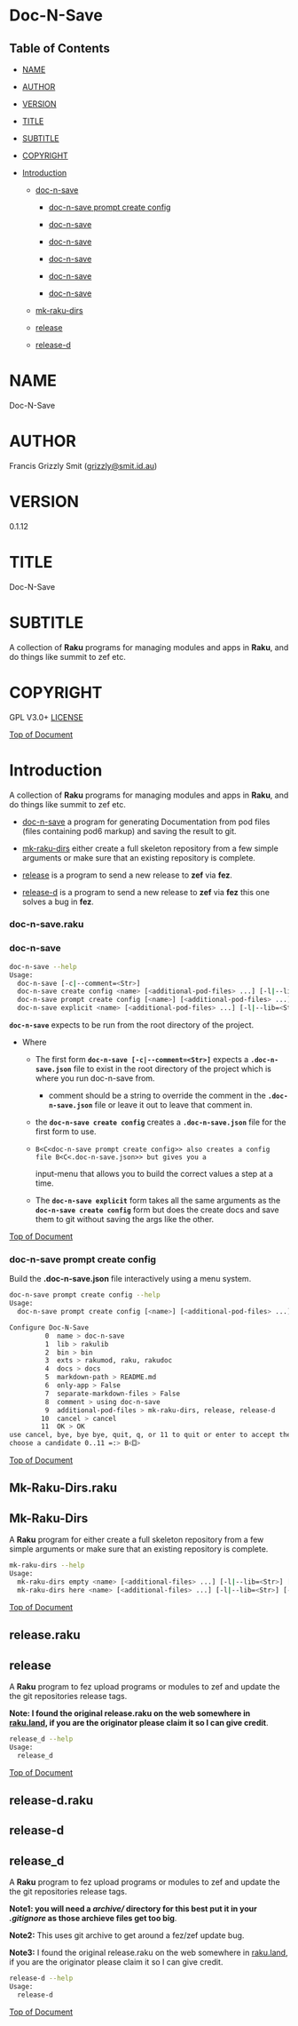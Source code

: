 Doc-N-Save 
===========

Table of Contents
-----------------

  * [NAME](#name)

  * [AUTHOR](#author)

  * [VERSION](#version)

  * [TITLE](#title)

  * [SUBTITLE](#subtitle)

  * [COPYRIGHT](#copyright)

  * [Introduction](#introduction)

    * [doc-n-save](#doc-n-save-1)

      * [doc-n-save prompt create config](#doc-n-save-prompt-create-config)

      * [doc-n-save](#doc-n-save-1)

      * [doc-n-save](#doc-n-save-1)

      * [doc-n-save](#doc-n-save-1)

      * [doc-n-save](#doc-n-save-1)

      * [doc-n-save](#doc-n-save-1)

    * [mk-raku-dirs](#mk-raku-dirs)

    * [release](#release)

    * [release-d](#release-d)

NAME
====

Doc-N-Save 

AUTHOR
======

Francis Grizzly Smit (grizzly@smit.id.au)

VERSION
=======

0.1.12

TITLE
=====

Doc-N-Save

SUBTITLE
========

A collection of **Raku** programs for managing modules and apps in **Raku**, and do things like summit to zef etc.

COPYRIGHT
=========

GPL V3.0+ [LICENSE](https://github.com/grizzlysmit/App-Doc-N-Save/blob/main/LICENSE)

[Top of Document](#table-of-contents)

Introduction
============

A collection of **Raku** programs for managing modules and apps in **Raku**, and do things like summit to zef etc. 

  * [doc-n-save](#doc-n-save-1) a program for generating Documentation from pod files (files containing pod6 markup) and saving the result to git.

  * [mk-raku-dirs](#mk-raku-dirs) either create a full skeleton repository from a few simple arguments or make sure that an existing repository is complete. 

  * [release](#release) is a program to send a new release to **zef** via **fez**.

  * [release-d](#release-d) is a program to send a new release to **zef** via **fez** this one solves a bug in **fez**.

### doc-n-save.raku

### doc-n-save 

```bash
doc-n-save --help
Usage:
  doc-n-save [-c|--comment=<Str>]
  doc-n-save create config <name> [<additional-pod-files> ...] [-l|--lib=<Str>] [-b|--bin=<Str>] [-e|--exts=<Str>] [-d|--docs=<Str>] [-m|--markdown-path=<Str>] [-o|--only-app] [--separate-markdown-files] [-c|--comment=<Str>]
  doc-n-save prompt create config [<name>] [<additional-pod-files> ...] [-l|--lib=<Str>] [-b|--bin=<Str>] [-e|--exts=<Str>] [-d|--docs=<Str>] [-m|--markdown-path=<Str>] [-o|--only-app] [--separate-markdown-files] [-c|--comment=<Str>]
  doc-n-save explicit <name> [<additional-pod-files> ...] [-l|--lib=<Str>] [-b|--bin=<Str>] [-e|--exts=<Str>] [-d|--docs=<Str>] [-m|--markdown-path=<Str>] [-o|--only-app] [--separate-markdown-files] [-c|--comment=<Str>]
```

**`doc-n-save`** expects to be run from the root directory of the project.

  * Where

    * The first form **`doc-n-save [-c|--comment=<Str>]`** expects a **`.doc-n-save.json`** file to exist in the root directory of the project which is where you run doc-n-save from. 

      * comment should be a string to override the comment in the **`.doc-n-save.json`** file or leave it out to leave that comment in.

    * the **`doc-n-save create config`** creates a **`.doc-n-save.json`** file for the first form to use.

    *     B<C<doc-n-save prompt create config>> also creates a config file B<C<.doc-n-save.json>> but gives you a

      input-menu that allows you to build the correct values a step at a time.

    * The **`doc-n-save explicit`** form takes all the same arguments as the **`doc-n-save create config`** form but does the create docs and save them to git without saving the args like the other.

[Top of Document](#table-of-contents)

### doc-n-save prompt create config

Build the **.doc-n-save.json** file interactively using a menu system. 

```sh
doc-n-save prompt create config --help
Usage:
  doc-n-save prompt create config [<name>] [<additional-pod-files> ...] [-l|--lib=<Str>] [-b|--bin=<Str>] [-e|--exts=<Str>] [-d|--docs=<Str>] [-m|--markdown-path=<Str>] [-o|--only-app] [--separate-markdown-files] [-c|--comment=<Str>]
```

```sh
Configure Doc-N-Save
         0	name > doc-n-save   
         1	lib > rakulib       
         2	bin > bin           
         3	exts > rakumod, raku, rakudoc
         4	docs > docs         
         5	markdown-path > README.md
         6	only-app > False    
         7	separate-markdown-files > False
         8	comment > using doc-n-save
         9	additional-pod-files > mk-raku-dirs, release, release-d
        10	cancel > cancel     
        11	OK > OK             
use cancel, bye, bye bye, quit, q, or 11 to quit or enter to accept the values as is
choose a candidate 0..11 =:> B<⌼>
```

[Top of Document](#table-of-contents)

Mk-Raku-Dirs.raku
-----------------

Mk-Raku-Dirs 
-------------

A **Raku** program for either create a full skeleton repository from a few simple arguments or make sure that an existing repository is complete. 

```bash
mk-raku-dirs --help
Usage:
  mk-raku-dirs empty <name> [<additional-files> ...] [-l|--lib=<Str>] [-b|--bin=<Str>] [-d|--docs=<Str>] [-T|--tags=<Str>] [-p|--depends=<Str>] [-t|--test=<Str>] [--test-depends=<Str>] [--git-dir=<Str>] [-m|--markdown-path=<Str>] [-c|--comment|--git-comment=<Str>] [-a|--application|--app] [-o|--only-app] [-D|--description=<Str>] [--git-url=<Str>] [-u|--git-user=<Str>] [-e|--email=<Str>] [-U|--git-username=<Str>] [--zef-auth=<Str>]
  mk-raku-dirs here <name> [<additional-files> ...] [-l|--lib=<Str>] [-b|--bin=<Str>] [-d|--docs=<Str>] [-T|--tags=<Str>] [-p|--depends=<Str>] [-t|--test=<Str>] [--test-depends=<Str>] [--git-dir=<Str>] [-m|--markdown-path=<Str>] [-c|--comment|--git-comment=<Str>] [-a|--application|--app] [-o|--only-app] [-D|--description=<Str>] [-u|--git-user=<Str>] [-e|--email=<Str>] [-U|--git-username=<Str>] [--zef-auth=<Str>]
```

[Top of Document](#table-of-contents)

release.raku
------------

release
-------

A **Raku** program to fez upload programs or modules to zef and update the the git repositories release tags. 

**Note: I found the original release.raku on the web somewhere in [raku.land](https://raku.land/), if you are the originator please claim it so I can give credit**.

```bash
release_d --help
Usage:
  release_d
```

[Top of Document](#table-of-contents)

release-d.raku 
---------------

release-d 
----------

release_d 
----------

A **Raku** program to fez upload programs or modules to zef and update the the git repositories release tags. 

**Note1: you will need a *archive/* directory for this best put it in your *.gitignore* as those archieve files get too big**.

**Note2:** This uses git archive to get around a fez/zef update bug.

**Note3:** I found the original release.raku on the web somewhere in [raku.land](https://raku.land/), if you are the originator please claim it so I can give credit.

```bash
release-d --help
Usage:
  release-d
```

[Top of Document](#table-of-contents)


